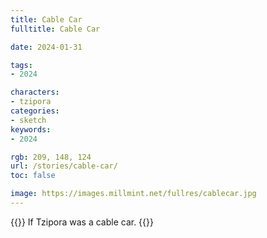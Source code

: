 ```yaml
---
title: Cable Car
fulltitle: Cable Car

date: 2024-01-31

tags:
- 2024

characters:
- tzipora
categories:
- sketch
keywords:
- 2024

rgb: 209, 148, 124
url: /stories/cable-car/
toc: false

image: https://images.millmint.net/fullres/cablecar.jpg
---
```

{{<note caption>}}
If Tzipora was a cable car.
{{</note>}}